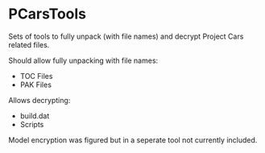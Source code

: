 # PCarsTools

Sets of tools to fully unpack (with file names) and decrypt Project Cars related files.

Should allow fully unpacking with file names:
* TOC Files
* PAK Files

Allows decrypting:
* build.dat
* Scripts

Model encryption was figured but in a seperate tool not currently included.
